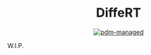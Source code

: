 <div align="center">

# DiffeRT

[![pdm-managed](https://img.shields.io/badge/pdm-managed-blueviolet)](https://pdm-project.org)

</div>

W.I.P.
